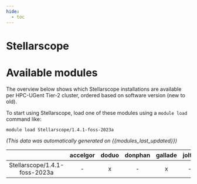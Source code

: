 ```yaml
---
hide:
  - toc
---
```


Stellarscope
============

# Available modules


The overview below shows which Stellarscope installations are available per HPC-UGent Tier-2 cluster, ordered based on software version (new to old).

To start using Stellarscope, load one of these modules using a `module load` command like:

```shell
module load Stellarscope/1.4.1-foss-2023a
```

*(This data was automatically generated on {{modules_last_updated}})*  

| |accelgor|doduo|donphan|gallade|joltik|shinx|
| :---: | :---: | :---: | :---: | :---: | :---: | :---: |
|Stellarscope/1.4.1-foss-2023a|-|x|-|x|-|x|
